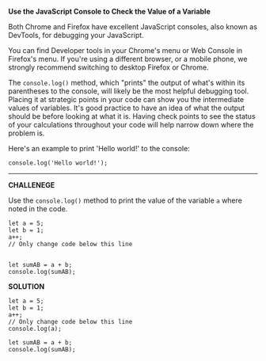 **Use the JavaScript Console to Check the Value of a Variable**

Both Chrome and Firefox have excellent JavaScript consoles, also known as DevTools, for debugging your JavaScript.

You can find Developer tools in your Chrome's menu or Web Console in Firefox's menu. If you're using a different browser, or a mobile phone, we strongly recommend switching to desktop Firefox or Chrome.

The `console.log()` method, which "prints" the output of what's within its parentheses to the console, will likely be the most helpful debugging tool. Placing it at strategic points in your code can show you the intermediate values of variables. It's good practice to have an idea of what the output should be before looking at what it is. Having check points to see the status of your calculations throughout your code will help narrow down where the problem is.

Here's an example to print 'Hello world!' to the console:

`console.log('Hello world!');`



---------------------

**CHALLENEGE**

Use the `console.log()` method to print the value of the variable `a` where noted in the code.



```
let a = 5;
let b = 1;
a++;
// Only change code below this line


let sumAB = a + b;
console.log(sumAB);

```

**SOLUTION**

```
let a = 5;
let b = 1;
a++;
// Only change code below this line
console.log(a);

let sumAB = a + b;
console.log(sumAB);

```

